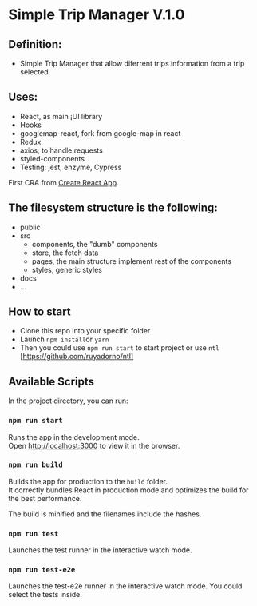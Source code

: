 # Simple Trip Manager V.1.0

## Definition:
 - Simple Trip Manager that allow diferrent trips information from a trip selected.

## Uses:
 - React, as main ¡UI library
 - Hooks
 - googlemap-react, fork from google-map in react
 - Redux
 - axios, to handle requests
 - styled-components
 - Testing: jest, enzyme, Cypress

First CRA from [Create React App](https://github.com/facebook/create-react-app).

## The filesystem structure is the following:

- public
- src
  - components, the "dumb" components
  - store, the fetch data
  - pages, the main structure implement rest of the components
  - styles, generic styles
- docs
- ...


## How to start
 - Clone this repo into your specific folder
 - Launch `npm install`or `yarn`
 - Then you could use `npm run start` to start project or use `ntl` [https://github.com/ruyadorno/ntl]

## Available Scripts

In the project directory, you can run:

### `npm run start`

Runs the app in the development mode.<br>
Open [http://localhost:3000](http://localhost:3000) to view it in the browser.


### `npm run build`

Builds the app for production to the `build` folder.<br>
It correctly bundles React in production mode and optimizes the build for the best performance.

The build is minified and the filenames include the hashes.<br>


### `npm run test`

Launches the test runner in the interactive watch mode.<br>


### `npm run test-e2e`

Launches the test-e2e runner in the interactive watch mode. You could select the tests inside.<br>

